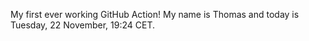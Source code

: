 My first ever working GitHub Action!
My name is Thomas and today is Tuesday, 22 November, 19:24 CET. 
